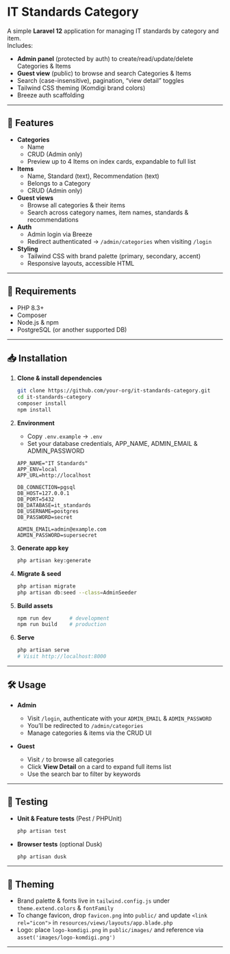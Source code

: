 # IT Standards Category

A simple **Laravel 12** application for managing IT standards by category and item.  
Includes:

- **Admin panel** (protected by auth) to create/read/update/delete Categories & Items  
- **Guest view** (public) to browse and search Categories & Items  
- Search (case-insensitive), pagination, “view detail” toggles  
- Tailwind CSS theming (Komdigi brand colors)  
- Breeze auth scaffolding  

---

## 🚀 Features

- **Categories**  
  - Name  
  - CRUD (Admin only)  
  - Preview up to 4 Items on index cards, expandable to full list  
- **Items**  
  - Name, Standard (text), Recommendation (text)  
  - Belongs to a Category  
  - CRUD (Admin only)  
- **Guest views**  
  - Browse all categories & their items  
  - Search across category names, item names, standards & recommendations  
- **Auth**  
  - Admin login via Breeze  
  - Redirect authenticated → `/admin/categories` when visiting `/login`  
- **Styling**  
  - Tailwind CSS with brand palette (primary, secondary, accent)  
  - Responsive layouts, accessible HTML  

---

## 🔧 Requirements

- PHP 8.3+  
- Composer  
- Node.js & npm  
- PostgreSQL (or another supported DB)  

---

## 📥 Installation

1. **Clone & install dependencies**  
   ```bash
   git clone https://github.com/your-org/it-standards-category.git
   cd it-standards-category
   composer install
   npm install
   ```

2. **Environment**  
   - Copy `.env.example` → `.env`  
   - Set your database credentials, APP_NAME, ADMIN_EMAIL & ADMIN_PASSWORD  
   ```dotenv
   APP_NAME="IT Standards"
   APP_ENV=local
   APP_URL=http://localhost

   DB_CONNECTION=pgsql
   DB_HOST=127.0.0.1
   DB_PORT=5432
   DB_DATABASE=it_standards
   DB_USERNAME=postgres
   DB_PASSWORD=secret

   ADMIN_EMAIL=admin@example.com
   ADMIN_PASSWORD=supersecret
   ```

3. **Generate app key**  
   ```bash
   php artisan key:generate
   ```

4. **Migrate & seed**  
   ```bash
   php artisan migrate
   php artisan db:seed --class=AdminSeeder
   ```

5. **Build assets**  
   ```bash
   npm run dev      # development
   npm run build    # production
   ```

6. **Serve**  
   ```bash
   php artisan serve
   # Visit http://localhost:8000
   ```

---

## 🛠️ Usage

- **Admin**  
  - Visit `/login`, authenticate with your `ADMIN_EMAIL` & `ADMIN_PASSWORD`  
  - You’ll be redirected to `/admin/categories`  
  - Manage categories & items via the CRUD UI  

- **Guest**  
  - Visit `/` to browse all categories  
  - Click **View Detail** on a card to expand full items list  
  - Use the search bar to filter by keywords  

---

## 🔄 Testing

- **Unit & Feature tests** (Pest / PHPUnit)  
  ```bash
  php artisan test
  ```
- **Browser tests** (optional Dusk)  
  ```bash
  php artisan dusk
  ```

---

## 🎨 Theming

- Brand palette & fonts live in `tailwind.config.js` under `theme.extend.colors` & `fontFamily`  
- To change favicon, drop `favicon.png` into `public/` and update `<link rel="icon">` in `resources/views/layouts/app.blade.php`  
- Logo: place `logo-komdigi.png` in `public/images/` and reference via `asset('images/logo-komdigi.png')`  

---
